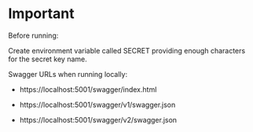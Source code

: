 # Important

Before running:

Create environment variable called SECRET providing enough characters for the secret key name.

Swagger URLs when running locally:
* https://localhost:5001/swagger/index.html

* https://localhost:5001/swagger/v1/swagger.json
* https://localhost:5001/swagger/v2/swagger.json
